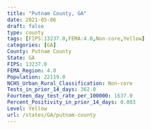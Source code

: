 ```yaml
---
title: "Putnam County, GA"
date: 2021-05-06
draft: false
type: county
tags: [FIPS:13237.0,FEMA:4.0,Non-core,Yellow]
categories: [GA]
County: Putnam County
State: GA
FIPS: 13237.0
FEMA_Region: 4.0
Population: 22119.0
NCHS_Urban_Rural_Classification: Non-core
Tests_in_prior_14_days: 362.0
Fourteen_day_test_rate_per_100000: 1637.0
Percent_Positivity_in_prior_14_days: 0.083
Level: Yellow
url: /states/GA/putnam-county
---
```



